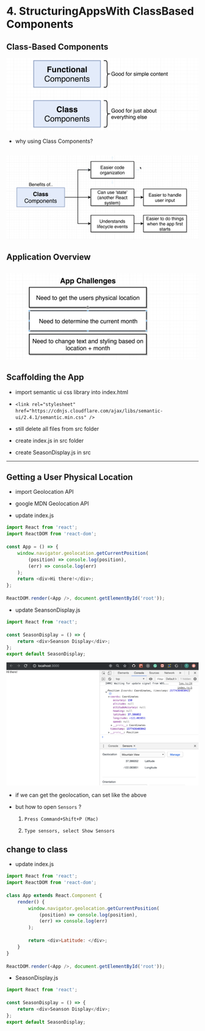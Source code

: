 # 4. StructuringAppsWith ClassBased Components

## Class-Based Components

![](img/2019-12-26-20-56-40.png)

- why using Class Components?

![](img/2019-12-26-23-44-37.png)
---

## Application Overview

![](img/2019-12-26-23-48-08.png)
---

## Scaffolding the App

- import semantic ui css library into index.html

- `<link rel="stylesheet" href="https://cdnjs.cloudflare.com/ajax/libs/semantic-ui/2.4.1/semantic.min.css" />`

- still delete all files from src folder

- create index.js in src folder

- create SeasonDisplay.js in src

---

## Getting a User Physical Location

- import Geolocation API

- google MDN Geolocation API

- update index.js

```js
import React from 'react';
import ReactDOM from 'react-dom';

const App = () => {
    window.navigator.geolocation.getCurrentPosition(
        (position) => console.log(position),
        (err) => console.log(err)
    );
    return <div>Hi there!</div>;
};

ReactDOM.render(<App />, document.getElementById('root'));
```

- update SeansonDisplay.js

```js
import React from 'react';

const SeasonDisplay = () => {
    return <div>Seanson Display</div>;
};
export default SeasonDisplay;
```

![](img/2019-12-27-00-47-41.png)

- if we can get the geolocation, can set like the above 

- but how to open `Sensors` ?

    1. `Press Command+Shift+P (Mac)`

    2. `Type sensors, select Show Sensors`


## change to class

- update index.js

```js
import React from 'react';
import ReactDOM from 'react-dom';

class App extends React.Component {
    render() {
        window.navigator.geolocation.getCurrentPosition(
            (position) => console.log(position),
            (err) => console.log(err)
        );

        return <div>Latitude: </div>;
    }
}

ReactDOM.render(<App />, document.getElementById('root'));
```

- SeasonDisplay.js

```js
import React from 'react';

const SeasonDisplay = () => {
    return <div>Seanson Display</div>;
};
export default SeasonDisplay;
```


